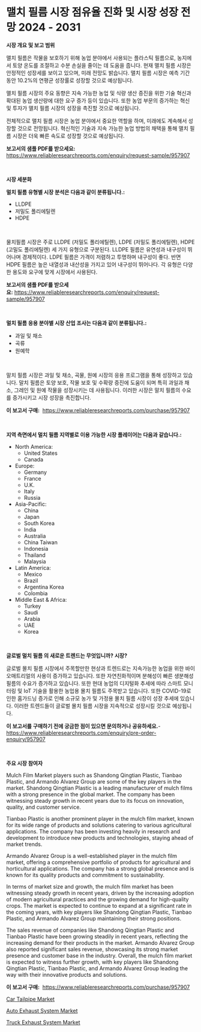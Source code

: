 <p><h1>맬치 필름 시장 점유율 진화 및 시장 성장 전망 2024 - 2031</h1></p><p><strong>시장 개요 및 보고 범위</strong></p>
<p><p>맬치 필름은 작물을 보호하기 위해 농업 분야에서 사용되는 플라스틱 필름으로, 농지에서 토양 온도를 조절하고 수분 손실을 줄이는 데 도움을 줍니다. 현재 맬치 필름 시장은 안정적인 성장세를 보이고 있으며, 미래 전망도 밝습니다. 맬치 필름 시장은 예측 기간 동안 10.2%의 연평균 성장률로 성장할 것으로 예상됩니다. </p><p>맬치 필름 시장의 주요 동향은 지속 가능한 농업 및 식량 생산 증진을 위한 기술 혁신과 확대된 농업 생산량에 대한 요구 증가 등이 있습니다. 또한 농업 부문의 증가하는 혁신 및 투자가 맬치 필름 시장의 성장을 촉진할 것으로 예상됩니다.</p><p>전체적으로 맬치 필름 시장은 농업 분야에서 중요한 역할을 하며, 미래에도 계속해서 성장할 것으로 전망됩니다. 혁신적인 기술과 지속 가능한 농업 방법의 채택을 통해 맬치 필름 시장은 더욱 빠른 속도로 성장할 것으로 예상됩니다.</p></p>
<p><strong>보고서의 샘플 PDF를 받으세요:</strong> <a href="https://www.reliableresearchreports.com/enquiry/request-sample/957907">https://www.reliableresearchreports.com/enquiry/request-sample/957907</a></p>
<p>&nbsp;</p>
<p><strong>시장 세분화</strong></p>
<p><strong>멀치 필름 유형별 시장 분석은 다음과 같이 분류됩니다.:</strong></p>
<p><ul><li>LLDPE</li><li>저밀도 폴리에틸렌</li><li>HDPE</li></ul></p>
<p>&nbsp;</p>
<p><p>물치필름 시장은 주로 LLDPE (저밀도 폴리에틸렌), LDPE (저밀도 폴리에틸렌), HDPE (고밀도 폴리에틸렌) 세 가지 유형으로 구분된다. LLDPE 필름은 유연성과 내구성이 뛰어나며 경제적이다. LDPE 필름은 가격이 저렴하고 투명하며 내구성이 좋다. 반면 HDPE 필름은 높은 내열성과 내산성을 가지고 있어 내구성이 뛰어나다. 각 유형은 다양한 용도와 요구에 맞게 시장에서 사용된다.</p></p>
<p><strong>보고서의 샘플 PDF를 받으세요:</strong>&nbsp;<a href="https://www.reliableresearchreports.com/enquiry/request-sample/957907">https://www.reliableresearchreports.com/enquiry/request-sample/957907</a></p>
<p>&nbsp;</p>
<p><strong> 멀치 필름 응용 분야별 시장 산업 조사는 다음과 같이 분류됩니다.:</strong></p>
<p><ul><li>과일 및 채소</li><li>곡류</li><li>원예학</li></ul></p>
<p>&nbsp;</p>
<p><p>말치 필름 시장은 과일 및 채소, 곡물, 원예 시장의 응용 프로그램을 통해 성장하고 있습니다. 말치 필름은 토양 보호, 작물 보호 및 수확량 증진에 도움이 되며 특히 과일과 채소, 그레인 및 원예 작물을 성장시키는 데 사용됩니다. 이러한 시장은 말치 필름의 수요를 증가시키고 시장 성장을 촉진합니다.</p></p>
<p><strong>이 보고서 구매:</strong>&nbsp; <a href="https://www.reliableresearchreports.com/purchase/957907">https://www.reliableresearchreports.com/purchase/957907</a></p>
<p>&nbsp;</p>
<p><strong>지역 측면에서 멀치 필름 지역별로 이용 가능한 시장 플레이어는 다음과 같습니다.:</strong></p>
<p><ul>
    <li>
        North America:
        <ul>
            <li>United States</li>
            <li>Canada</li>
        </ul>
    </li>
    <li>
        Europe:
        <ul>
            <li>Germany</li>
            <li>France</li>
            <li>U.K.</li>
            <li>Italy</li>
            <li>Russia</li>
        </ul>
    </li>
    <li>
        Asia-Pacific:
        <ul>
            <li>China</li>
            <li>Japan</li>
            <li>South Korea</li>
            <li>India</li>
            <li>Australia</li>
            <li>China Taiwan</li>
            <li>Indonesia</li>
            <li>Thailand</li>
            <li>Malaysia</li>
        </ul>
    </li>
    <li>
        Latin America:
        <ul>
            <li>Mexico</li>
            <li>Brazil</li>
            <li>Argentina Korea</li>
            <li>Colombia</li>
        </ul>
    </li>
    <li>
        Middle East & Africa:
        <ul>
            <li>Turkey</li>
            <li>Saudi</li>
            <li>Arabia</li>
            <li>UAE</li>
            <li>Korea</li>
        </ul>
    </li>
    </ul></p>
<p>&nbsp;</p>
<p><strong>글로벌 멀치 필름 의 새로운 트렌드는 무엇입니까? 시장?</strong></p>
<p><p>글로벌 몰치 필름 시장에서 주목할만한 현상과 트렌드로는 지속가능한 농업을 위한 바이오매트리얼의 사용이 증가하고 있습니다. 또한 자연친화적이며 분해성이 빠른 생분해성 필름의 수요가 증가하고 있습니다. 또한 현대 농업의 디지털화 추세에 따라 스마트 모니터링 및 IoT 기술을 활용한 농업용 몰치 필름도 주목받고 있습니다. 또한 COVID-19로 인한 홈가드닝 증가로 인해 소규모 농가 및 가정용 몰치 필름 시장이 성장 추세에 있습니다. 이러한 트렌드들이 글로벌 몰치 필름 시장을 지속적으로 성장시킬 것으로 예상됩니다.</p></p>
<p><strong>이 보고서를 구매하기 전에 궁금한 점이 있으면 문의하거나 공유하세요.</strong>- <a href="https://www.reliableresearchreports.com/enquiry/pre-order-enquiry/957907">https://www.reliableresearchreports.com/enquiry/pre-order-enquiry/957907</a></p>
<p>&nbsp;</p>
<p><strong>주요 시장 참여자</strong></p>
<p><p>Mulch Film Market players such as Shandong Qingtian Plastic, Tianbao Plastic, and Armando Alvarez Group are some of the key players in the market. Shandong Qingtian Plastic is a leading manufacturer of mulch films with a strong presence in the global market. The company has been witnessing steady growth in recent years due to its focus on innovation, quality, and customer service.</p><p>Tianbao Plastic is another prominent player in the mulch film market, known for its wide range of products and solutions catering to various agricultural applications. The company has been investing heavily in research and development to introduce new products and technologies, staying ahead of market trends.</p><p>Armando Alvarez Group is a well-established player in the mulch film market, offering a comprehensive portfolio of products for agricultural and horticultural applications. The company has a strong global presence and is known for its quality products and commitment to sustainability.</p><p>In terms of market size and growth, the mulch film market has been witnessing steady growth in recent years, driven by the increasing adoption of modern agricultural practices and the growing demand for high-quality crops. The market is expected to continue to expand at a significant rate in the coming years, with key players like Shandong Qingtian Plastic, Tianbao Plastic, and Armando Alvarez Group maintaining their strong positions.</p><p>The sales revenue of companies like Shandong Qingtian Plastic and Tianbao Plastic have been growing steadily in recent years, reflecting the increasing demand for their products in the market. Armando Alvarez Group also reported significant sales revenue, showcasing its strong market presence and customer base in the industry. Overall, the mulch film market is expected to witness further growth, with key players like Shandong Qingtian Plastic, Tianbao Plastic, and Armando Alvarez Group leading the way with their innovative products and solutions.</p></p>
<p><strong>이 보고서 구매:</strong>&nbsp;&nbsp;<a href="https://www.reliableresearchreports.com/purchase/957907">https://www.reliableresearchreports.com/purchase/957907</a></p>
<p><p><a href="https://github.com/timeliteaut/Market-Research-Report-List-1/blob/main/car-tailpipe-market.md">Car Tailpipe Market</a></p><p><a href="https://github.com/bobicer/Market-Research-Report-List-2/blob/main/auto-exhaust-system-market.md">Auto Exhaust System Market</a></p><p><a href="https://github.com/globismark/Market-Research-Report-List-2/blob/main/truck-exhaust-system-market.md">Truck Exhaust System Market</a></p></p>
